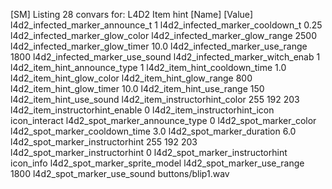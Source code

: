 [SM] Listing 28 convars for: L4D2 Item hint
  [Name]                           [Value]
  l4d2_infected_marker_announce_t  1
  l4d2_infected_marker_cooldown_t  0.25
  l4d2_infected_marker_glow_color
  l4d2_infected_marker_glow_range  2500
  l4d2_infected_marker_glow_timer  10.0
  l4d2_infected_marker_use_range   1800
  l4d2_infected_marker_use_sound
  l4d2_infected_marker_witch_enab  1
  l4d2_item_hint_announce_type     1
  l4d2_item_hint_cooldown_time     1.0
  l4d2_item_hint_glow_color
  l4d2_item_hint_glow_range        800
  l4d2_item_hint_glow_timer        10.0
  l4d2_item_hint_use_range         150
  l4d2_item_hint_use_sound
  l4d2_item_instructorhint_color   255 192 203
  l4d2_item_instructorhint_enable  0
  l4d2_item_instructorhint_icon    icon_interact
  l4d2_spot_marker_announce_type   0
  l4d2_spot_marker_color
  l4d2_spot_marker_cooldown_time   3.0
  l4d2_spot_marker_duration        6.0
  l4d2_spot_marker_instructorhint  255 192 203
  l4d2_spot_marker_instructorhint  0
  l4d2_spot_marker_instructorhint  icon_info
  l4d2_spot_marker_sprite_model
  l4d2_spot_marker_use_range       1800
  l4d2_spot_marker_use_sound       buttons/blip1.wav

